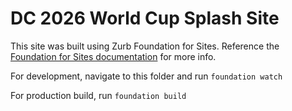 # DC 2026 World Cup Splash Site

This site was built using Zurb Foundation for Sites. Reference the [Foundation for Sites documentation](https://foundation.zurb.com/sites/docs/) for more info.

For development, navigate to this folder and run `foundation watch`

For production build, run `foundation build`


